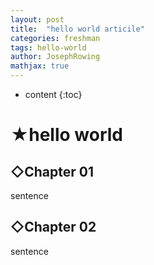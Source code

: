 ```yaml
---
layout: post
title:  "hello world articile"
categories: freshman
tags: hello-world
author: JosephRowing
mathjax: true
---
```

* content
{:toc}
# ★hello world
## ◇Chapter 01
sentence
## ◇Chapter 02
sentence
